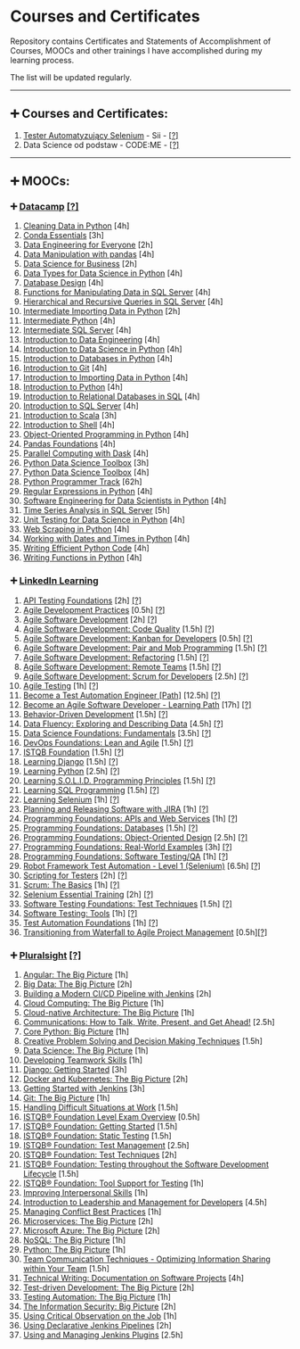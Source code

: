 # Courses and Certificates

Repository contains Certificates and Statements of Accomplishment of Courses, MOOCs and other trainings I have accomplished during my learning process.

The list will be updated regularly.

___
## :heavy_plus_sign:  Courses and Certificates:
1. [Tester Automatyzujący Selenium](/Courses%20and%20Certificates/Tester%20Automatyzuj%C4%85cy%20Selenium%20-%20Sii%20-%20Certyfikat.pdf) - Sii -       [[?]](https://sii.pl/szkolenia/oferta/tester-automatyzujacy/)
2. Data Science od podstaw - CODE:ME - [[?]](https://codeme.pl/datascience/)

___
## :heavy_plus_sign:  MOOCs:
### :heavy_plus_sign: [Datacamp](/MOOCs/DataCamp) [[?]](https://www.datacamp.com/courses-all)

1. [Cleaning Data in Python](/MOOCs/DataCamp/Cleaning%20Data%20in%20Python%20%5B4h%5D.pdf) [4h]
2. [Conda Essentials](/MOOCs/DataCamp/Conda%20Essentials%20%5B3h%5D.pdf) [3h]
3. [Data Engineering for Everyone](/MOOCs/DataCamp/Data%20Engineering%20for%20Everyone%20%5B2h%5D.pdf) [2h]
4. [Data Manipulation with pandas](/MOOCs/DataCamp/Data%20Manipulation%20with%20pandas%20%5B4h%5D.pdf) [4h]
5. [Data Science for Business](/MOOCs/DataCamp/Data%20Science%20for%20Business%20%5B2h%5D.pdf) [2h]
6. [Data Types for Data Science in Python](/MOOCs/DataCamp/Data%20Types%20for%20Data%20Science%20in%20Python%20%5B4h%5D.pdf) [4h]
7. [Database Design](/MOOCs/DataCamp/Database%20Design%20%5B4h%5D.pdf) [4h]
8. [Functions for Manipulating Data in SQL Server](/MOOCs/DataCamp/Functions%20for%20Manipulating%20Data%20in%20SQL%20Server%20%5B4h%5D.pdf) [4h]
9. [Hierarchical and Recursive Queries in SQL Server](/MOOCs/DataCamp/Hierarchical%20and%20Recursive%20Queries%20in%20SQL%20Server%20%5B4h%5D.pdf) [4h]
10. [Intermediate Importing Data in Python](/MOOCs/DataCamp/Intermediate%20Importing%20Data%20in%20Python%20%5B2h%5D.pdf) [2h]
11. [Intermediate Python](/MOOCs/DataCamp/Intermediate%20Python%20%5B4h%5D.pdf) [4h]
12. [Intermediate SQL Server](/MOOCs/DataCamp/Intermediate%20SQL%20Server%20%5B4h%5D.pdf) [4h]
13. [Introduction to Data Engineering](/MOOCs/DataCamp/Introduction%20to%20Data%20Engineering%20%5B4h%5D.pdf) [4h]
14. [Introduction to Data Science in Python](/MOOCs/DataCamp/Introduction%20to%20Data%20Science%20in%20Python%20%5B4h%5D.pdf) [4h]
15. [Introduction to Databases in Python](/MOOCs/DataCamp/Introduction%20to%20Databases%20in%20Python%20%5B4h%5D.pdf) [4h]
16. [Introduction to Git](/MOOCs/DataCamp/Introduction%20to%20Git%20%5B4h%5D.pdf) [4h]
17. [Introduction to Importing Data in Python](/MOOCs/DataCamp/Introduction%20to%20Importing%20Data%20in%20Python%20%5B4h%5D.pdf) [4h]
18. [Introduction to Python](/MOOCs/DataCamp/Introduction%20to%20Python%20%5B4h%5D.pdf) [4h]
19. [Introduction to Relational Databases in SQL](/MOOCs/DataCamp/Introduction%20to%20Relational%20Databases%20in%20SQL%20%5B4h%5D.pdf) [4h]
20. [Introduction to SQL Server](/MOOCs/DataCamp/Introduction%20to%20SQL%20Server%20%5B4h%5D.pdf) [4h]
21. [Introduction to Scala](/MOOCs/DataCamp/Introduction%20to%20Scala%20%5B3h%5D.pdf) [3h]
22. [Introduction to Shell](/MOOCs/DataCamp/Introduction%20to%20Shell%20%5B4h%5D.pdf) [4h]
23. [Object-Oriented Programming in Python](/MOOCs/DataCamp/Object-Oriented%20Programming%20in%20Python%20%5B4h%5D.pdf) [4h]
24. [Pandas Foundations](/MOOCs/DataCamp/Pandas%20Foundations%20%5B4h%5D.pdf) [4h]
25. [Parallel Computing with Dask](/MOOCs/DataCamp/Parallel%20Computing%20with%20Dask%20%5B4h%5D.pdf) [4h]
26. [Python Data Science Toolbox](/MOOCs/DataCamp/Python%20Data%20Science%20Toolbox%20%5B3h%5D.pdf) [3h]
27. [Python Data Science Toolbox](/MOOCs/DataCamp/Python%20Data%20Science%20Toolbox%20%5B4h%5D.pdf) [4h]
28. [Python Programmer Track](/MOOCs/DataCamp/Python%20Programmer%20Track%20%5B62h%5D.pdf) [62h]
29. [Regular Expressions in Python](/MOOCs/DataCamp/Regular%20Expressions%20in%20Python%20%5B4h%5D.pdf) [4h]
30. [Software Engineering for Data Scientists in Python](/MOOCs/DataCamp/Software%20Engineering%20for%20Data%20Scientists%20in%20Python%20%5B4h%5D.pdf) [4h]
31. [Time Series Analysis in SQL Server](/MOOCs/DataCamp/Time%20Series%20Analysis%20in%20SQL%20Server%20%5B5h%5D.pdf) [5h]
32. [Unit Testing for Data Science in Python](/MOOCs/DataCamp/Unit%20Testing%20for%20Data%20Science%20in%20Python%20%5B4h%5D.pdf) [4h]
33. [Web Scraping in Python](/MOOCs/DataCamp/Web%20Scraping%20in%20Python%20%5B4h%5D.pdf) [4h]
34. [Working with Dates and Times in Python](/MOOCs/DataCamp/Working%20with%20Dates%20and%20Times%20in%20Python%20%5B4h%5D.pdf) [4h]
35. [Writing Efficient Python Code](/MOOCs/DataCamp/Writing%20Efficient%20Python%20Code%20%5B4h%5D.pdf) [4h]
36. [Writing Functions in Python](/MOOCs/DataCamp/Writing%20Functions%20in%20Python%20%5B4h%5D.pdf) [4h] 


### :heavy_plus_sign: [LinkedIn Learning](/MOOCs/LinkedIn%20Learning)
1. [API Testing Foundations](/MOOCs/LinkedIn%20Learning/API%20Testing%20Foundations%20%5B2h%5D.pdf) [2h] [[?]](https://www.linkedin.com/learning/api-testing-foundations)
2. [Agile Development Practices](/MOOCs/LinkedIn%20Learning/Agile%20Development%20Practices%20%5B0.5h%5D.pdf) [0.5h] [[?]](https://www.linkedin.com/learning/agile-development-practices)
3. [Agile Software Development](/MOOCs/LinkedIn%20Learning/Agile%20Software%20Development%20Code%20Quality%20%5B1.5h%5D.pdf) [2h] [[?]](https://www.linkedin.com/learning/agile-software-development)
4. [Agile Software Development: Code Quality](/MOOCs/LinkedIn%20Learning/Agile%20Software%20Development%20Kanban%20for%20Developers%20%5B0.5h%5D.pdf) [1.5h] [[?]](https://www.linkedin.com/learning/agile-software-development-code-quality)
5. [Agile Software Development: Kanban for Developers](/MOOCs/LinkedIn%20Learning/Agile%20Software%20Development%20Pair%20and%20Mob%20Programming%20%5B1.5h%5D.pdf) [0.5h] [[?]](https://www.linkedin.com/learning/agile-software-development-kanban-for-developers)
6. [Agile Software Development: Pair and Mob Programming](/MOOCs/LinkedIn%20Learning/Agile%20Software%20Development%20Refactoring%20%5B1.5h%5D.pdf) [1.5h] [[?]](https://www.linkedin.com/learning/agile-software-development-pair-and-mob-programming)
7. [Agile Software Development: Refactoring](/MOOCs/LinkedIn%20Learning/Agile%20Software%20Development%20Remote%20Teams%20%5B1.5h%5D.pdf) [1.5h] [[?]](https://www.linkedin.com/learning/agile-software-development-refactoring)
8. [Agile Software Development: Remote Teams](/MOOCs/LinkedIn%20Learning/Agile%20Software%20Development%20Scrum%20for%20Developers%20%5B2.5h%5D.pdf) [1.5h] [[?]](https://www.linkedin.com/learning/agile-software-development-remote-teams)
9. [Agile Software Development: Scrum for Developers](/MOOCs/LinkedIn%20Learning/Agile%20Software%20Development%20%5B2h%5D.pdf) [2.5h] [[?]](https://www.linkedin.com/learning/agile-software-development-scrum-for-developers)
10. [Agile Testing](/MOOCs/LinkedIn%20Learning/Agile%20Testing%20%5B1h%5D.pdf) [1h] [[?]](https://www.linkedin.com/learning/agile-testing-2)
11. [Become a Test Automation Engineer [Path]](/MOOCs/LinkedIn%20Learning/Become%20a%20Test%20Automation%20Engineer%20%5B12.5h%5D.pdf) [12.5h] [[?]](https://www.linkedin.com/learning/paths/become-a-test-automation-engineer)
12. [Become an Agile Software Developer - Learning Path](/MOOCs/LinkedIn%20Learning/Become%20an%20Agile%20Software%20Developer%20%5B17h%5D.pdf) [17h] [[?]](https://www.linkedin.com/learning/paths/become-an-agile-software-developer)
13. [Behavior-Driven Development](/MOOCs/LinkedIn%20Learning/Behavior%20Driven%20Development%20%5B1.5h%5D.pdf) [1.5h] [[?]](https://www.linkedin.com/learning/behavior-driven-development)
14. [Data Fluency: Exploring and Describing Data](/MOOCs/LinkedIn%20Learning/Data%20Fluency%20Exploring%20and%20Describing%20Data%20%5B4.5h%5D.pdf) [4.5h] [[?]](https://www.linkedin.com/learning/data-fluency-exploring-and-describing-data)
15. [Data Science Foundations: Fundamentals](/MOOCs/LinkedIn%20Learning/Data%20Science%20Foundations%20Fundamentals%20%5B3.5h%5D.pdf) [3.5h] [[?]](https://www.linkedin.com/learning/data-science-foundations-fundamentals-2019)
16. [DevOps Foundations: Lean and Agile](/MOOCs/LinkedIn%20Learning/DevOps%20Foundations%20Lean%20and%20Agile%20%5B1.5h%5D.pdf) [1.5h] [[?]](https://www.linkedin.com/learning/devops-foundations-lean-and-agile)
17. [ISTQB Foundation](/MOOCs/LinkedIn%20Learning/ISTQB%20Foundation%20%5B1.5h%5D.pdf) [1.5h] [[?]](https://www.linkedin.com/learning/istqb-foundation-exam-prep/)
18. [Learning Django](/MOOCs/LinkedIn%20Learning/Learning%20Django%20%5B1.5h%5D.pdf) [1.5h] [[?]](https://www.linkedin.com/learning/learning-django-2)
19. [Learning Python](/MOOCs/LinkedIn%20Learning/Learning%20Python%20%5B2.5h%5D.pdf) [2.5h] [[?]](https://www.linkedin.com/learning/learning-python-2020)
20. [Learning S.O.L.I.D. Programming Principles](/MOOCs/LinkedIn%20Learning/Learning%20S.O.L.I.D.%20Programming%20Principles%20%5B1.5h%5D.pdf) [1.5h] [[?]](https://www.linkedin.com/learning/learning-s-o-l-i-d-programming-principles)
21. [Learning SQL Programming](/MOOCs/LinkedIn%20Learning/Learning%20SQL%20Programming%20%5B1.5h%5D.pdf) [1.5h] [[?]](https://www.linkedin.com/learning/learning-sql-programming-2017)
22. [Learning Selenium](/MOOCs/LinkedIn%20Learning/Learning%20Selenium%20%5B1h%5D.pdf) [1h] [[?]](https://www.linkedin.com/learning/learning-selenium)
23. [Planning and Releasing Software with JIRA](/MOOCs/LinkedIn%20Learning/Planning%20and%20Releasing%20Software%20with%20JIRA%20%5B1h%5D.pdf) [1h] [[?]](https://www.linkedin.com/learning/planning-and-releasing-software-with-jira-2018)
24. [Programming Foundations: APIs and Web Services](/MOOCs/LinkedIn%20Learning/Programming%20Foundations%20APIs%20and%20Web%20Services%20%5B1h%5D.pdf) [1h] [[?]](https://www.linkedin.com/learning/programming-foundations-apis-and-web-services)
25. [Programming Foundations: Databases](/MOOCs/LinkedIn%20Learning/Programming%20Foundations%20Databases%20%5B1.5h%5D.pdf) [1.5h] [[?]](https://www.linkedin.com/learning/programming-foundations-databases-2)
26. [Programming Foundations: Object-Oriented Design](/MOOCs/LinkedIn%20Learning/Programming%20Foundations%20ObjectOriented%20Design%20%5B2.5h%5D.pdf) [2.5h] [[?]](https://www.linkedin.com/learning/programming-foundations-object-oriented-design-3)
27. [Programming Foundations: Real-World Examples](/MOOCs/LinkedIn%20Learning/Programming%20Foundations%20Real%20World%20Examples%20%5B3h%5D.pdf) [3h] [[?]](https://www.linkedin.com/learning/programming-foundations-real-world-examples)
28. [Programming Foundations: Software Testing/QA](/MOOCs/LinkedIn%20Learning/Programming%20Foundations%20Software%20Testing%20QA%20%5B1h%5D.pdf) [1h] [[?]](https://www.linkedin.com/learning/programming-foundations-software-testing-qa)
29. [Robot Framework Test Automation - Level 1 (Selenium)](/MOOCs/LinkedIn%20Learning/Robot%20Framework%20Test%20Automation%20Level%201%20Selenium%20%5B6.5h%5D.pdf) [6.5h] [[?]](https://www.linkedin.com/learning/robot-framework-test-automation-level-1-selenium)
30. [Scripting for Testers](/MOOCs/LinkedIn%20Learning/Scripting%20for%20Testers%20%5B2h%5D.pdf) [2h] [[?]](https://www.linkedin.com/learning/scripting-for-testers)
31. [Scrum: The Basics](/MOOCs/LinkedIn%20Learning/Scrum%20The%20Basics%20%5B1h%5D.pdf) [1h] [[?]](https://www.linkedin.com/learning/scrum-the-basics)
32. [Selenium Essential Training](/MOOCs/LinkedIn%20Learning/Selenium%20Essential%20Training%20%5B2h%5D.pdf) [2h] [[?]](https://www.linkedin.com/learning/selenium-essential-training)
33. [Software Testing Foundations: Test Techniques](/MOOCs/LinkedIn%20Learning/Software%20Testing%20Foundations%20Test%20Techniques%20%5B1.5h%5D.pdf) [1.5h] [[?]](https://www.linkedin.com/learning/software-testing-foundations-test-techniques)
34. [Software Testing: Tools](/MOOCs/LinkedIn%20Learning/Software%20Testing%20Tools%20%5B1h%5D.pdf) [1h] [[?]](https://www.linkedin.com/learning/software-testing-tools)
35. [Test Automation Foundations](/MOOCs/LinkedIn%20Learning/Test%20Automation%20Foundations%20%5B1h%5D.pdf) [1h] [[?]](https://www.linkedin.com/learning/test-automation-foundations)
36. [Transitioning from Waterfall to Agile Project Management](/MOOCs/LinkedIn%20Learning/Transitioning%20from%20Waterfall%20to%20Agile%20Project%20Management%20%5B0.5h%5D.pdf) [0.5h][[?]](https://www.linkedin.com/learning/transitioning-from-waterfall-to-agile-project-management-2019)


### :heavy_plus_sign: [Pluralsight](/MOOCs/Pluralsight) [[?]](https://www.pluralsight.com/browse)
1. [Angular: The Big Picture](/MOOCs/Pluralsight/Angular%20-%20The%20Big%20Picture%20%5B1h%5D.pdf) [1h]
2. [Big Data: The Big Picture](/MOOCs/Pluralsight/Big%20Data%20-%20The%20Big%20Picture%20%5B2h%5D.pdf) [2h]
3. [Building a Modern CI/CD Pipeline with Jenkins](/MOOCs/Pluralsight/Building%20a%20modern%20CI%20CD%20pipeline%20with%20Jenkins%20%5B2h%5D.pdf) [2h]
4. [Cloud Computing: The Big Picture](/MOOCs/Pluralsight/Cloud%20Computing%20-%20The%20Big%20Picture%20%5B1h%5D.pdf) [1h]
5. [Cloud-native Architecture: The Big Picture](/MOOCs/Pluralsight/Cloud-native%20Architecture%20-%20The%20Big%20Picture%20%5B1h%5D.pdf) [1h]
6. [Communications: How to Talk, Write, Present, and Get Ahead!](/MOOCs/Pluralsight/Communications%20-%20How%20to%20Talk%2C%20Write%2C%20Present%2C%20and%20Get%20Ahead!%20%5B2.5h%5D.pdf) [2.5h]
7. [Core Python: Big Picture](/MOOCs/Pluralsight/Core%20Python%20-%20Big%20Picture%20%5B1h%5D.pdf) [1h]
8. [Creative Problem Solving and Decision Making Techniques](/MOOCs/Pluralsight/Creative%20Problem%20Solving%20and%20Decision%20Making%20Techniques%20%5B1.5h%5D.pdf) [1.5h]
9. [Data Science: The Big Picture](/MOOCs/Pluralsight/Data%20Science%20-%20The%20Big%20Picture%20%5B1h%5D.pdf) [1h]
10. [Developing Teamwork Skills](/MOOCs/Pluralsight/Developing%20Teamwork%20Skills%20%5B1h%5D.pdf) [1h]
11. [Django: Getting Started](/MOOCs/Pluralsight/Django%20-%20Getting%20Started.pdf) [3h]
12. [Docker and Kubernetes: The Big Picture](/MOOCs/Pluralsight/Docker%20and%20Kubernetes%20-%20The%20Big%20Picture%20%5B2h%5D.pdf) [2h]
13. [Getting Started with Jenkins](/MOOCs/Pluralsight/Getting%20Started%20with%20Jenkins%20%5B3h%5D.pdf) [3h]
14. [Git: The Big Picture](/MOOCs/Pluralsight/Git%20-%20The%20Big%20Picture%20%5B1h%5D.pdf) [1h]
15. [Handling Difficult Situations at Work](/MOOCs/Pluralsight/Handling%20Difficult%20Situations%20at%20Work%20%5B1.5h%5D.pdf) [1.5h]
16. [ISTQB® Foundation Level Exam Overview](/MOOCs/Pluralsight/ISTQB%C2%AE%20Foundation%20-%20Getting%20Started%20%5B1.5h%5D.pdf) [0.5h]
17. [ISTQB® Foundation: Getting Started](/MOOCs/Pluralsight/ISTQB%C2%AE%20Foundation%20-%20Static%20Testing%20%5B1.5h%5D.pdf) [1.5h]
18. [ISTQB® Foundation: Static Testing](/MOOCs/Pluralsight/ISTQB%C2%AE%20Foundation%20-%20Test%20Management%20%5B2.5h%5D.pdf) [1.5h]
19. [ISTQB® Foundation: Test Management](/MOOCs/Pluralsight/ISTQB%C2%AE%20Foundation%20-%20Test%20Techniques%20%5B2h%5D.pdf) [2.5h]
20. [ISTQB® Foundation: Test Techniques](/MOOCs/Pluralsight/ISTQB%C2%AE%20Foundation%20-%20Testing%20throughout%20the%20Software%20Development%20Lifecycle%20%5B1.5h%5D.pdf) [2h]
21. [ISTQB® Foundation: Testing throughout the Software Development Lifecycle](/MOOCs/Pluralsight/ISTQB%C2%AE%20Foundation%20-%20Tool%20Support%20for%20Testing%20%5B1h%5D.pdf) [1.5h]
22. [ISTQB® Foundation: Tool Support for Testing](/MOOCs/Pluralsight/ISTQB%C2%AE%20Foundation%20Level%20Exam%20Overview%20%5B0.5h%5D.pdf) [1h]
23. [Improving Interpersonal Skills](/MOOCs/Pluralsight/Improving%20Interpersonal%20Skills%20%5B1h%5D.pdf) [1h]
24. [Introduction to Leadership and Management for Developers](/MOOCs/Pluralsight/Introduction%20to%20Leadership%20and%20Management%20for%20Developers%20%5B4.5h%5D.pdf) [4.5h]
25. [Managing Conflict Best Practices](/MOOCs/Pluralsight/Managing%20Conflict%20Best%20Practices%20%5B1h%5D.pdf) [1h]
26. [Microservices: The Big Picture](/MOOCs/Pluralsight/Microservices%20-%20The%20Big%20Picture%20%5B2h%5D.pdf) [2h]
27. [Microsoft Azure: The Big Picture](/MOOCs/Pluralsight/Microsoft%20Azure%20-%20The%20Big%20Picture%20%5B2h%5D.pdf) [2h]
28. [NoSQL: The Big Picture](/MOOCs/Pluralsight/NoSQL%20-%20The%20Big%20Picture%20%5B1h%5D.pdf) [1h]
29. [Python: The Big Picture](/MOOCs/Pluralsight/Python%20-%20The%20Big%20Picture%20%5B1h%5D.pdf) [1h]
30. [Team Communication Techniques - Optimizing Information Sharing within Your Team](/MOOCs/Pluralsight/Team%20Communication%20Techniques%20-%20Optimizing%20Information%20Sharing%20within%20Your%20Team%20%5B1.5h%5D.pdf) [1.5h]
31. [Technical Writing: Documentation on Software Projects](/MOOCs/Pluralsight/Technical%20Writing%20-%20Documentation%20on%20Software%20Projects%20%5B4h%5D.pdf) [4h]
32. [Test-driven Development: The Big Picture](/MOOCs/Pluralsight/Test-driven%20Development%20-%20The%20Big%20Picture%20%5B2h%5D.pdf) [2h]
33. [Testing Automation: The Big Picture](/MOOCs/Pluralsight/Testing%20Automation%20-%20The%20Big%20Picture%20%5B1h%5D.pdf) [1h]
34. [The Information Security: Big Picture](/MOOCs/Pluralsight/The%20Information%20Security%20-%20Big%20Picture%20%5B2h%5D.pdf) [2h]
35. [Using Critical Observation on the Job](/MOOCs/Pluralsight/Using%20Critical%20Observation%20on%20the%20Job%20%5B1h%5D.pdf) [1h]
36. [Using Declarative Jenkins Pipelines](/MOOCs/Pluralsight/Using%20Declarative%20Jenkins%20Pipelines%20%5B2h%5D.pdf) [2h]
37. [Using and Managing Jenkins Plugins](/MOOCs/Pluralsight/Using%20and%20Managing%20Jenkins%20Plugins%20%5B2.5h%5D.pdf) [2.5h]
